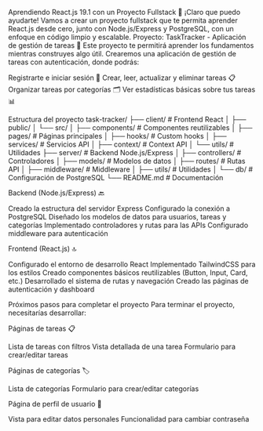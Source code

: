 Aprendiendo React.js 19.1 con un Proyecto Fullstack 🚀
¡Claro que puedo ayudarte! Vamos a crear un proyecto fullstack que te permita aprender React.js desde cero, junto con Node.js/Express y PostgreSQL, con un enfoque en código limpio y escalable.
Proyecto: TaskTracker - Aplicación de gestión de tareas 📝
Este proyecto te permitirá aprender los fundamentos mientras construyes algo útil. Crearemos una aplicación de gestión de tareas con autenticación, donde podrás:

Registrarte e iniciar sesión 🔐
Crear, leer, actualizar y eliminar tareas 📋
Organizar tareas por categorías 🗂️
Ver estadísticas básicas sobre tus tareas 📊

Estructura del proyecto
task-tracker/
├── client/                # Frontend React
│   ├── public/
│   └── src/
│       ├── components/    # Componentes reutilizables
│       ├── pages/         # Páginas principales
│       ├── hooks/         # Custom hooks
│       ├── services/      # Servicios API
│       ├── context/       # Context API
│       └── utils/         # Utilidades
├── server/                # Backend Node.js/Express
│   ├── controllers/       # Controladores
│   ├── models/            # Modelos de datos
│   ├── routes/            # Rutas API
│   ├── middleware/        # Middleware
│   ├── utils/             # Utilidades
│   └── db/                # Configuración de PostgreSQL
└── README.md              # Documentación


Backend (Node.js/Express) 🔙

Creado la estructura del servidor Express
Configurado la conexión a PostgreSQL
Diseñado los modelos de datos para usuarios, tareas y categorías
Implementado controladores y rutas para las APIs
Configurado middleware para autenticación


Frontend (React.js) 🔝

Configurado el entorno de desarrollo React
Implementado TailwindCSS para los estilos
Creado componentes básicos reutilizables (Button, Input, Card, etc.)
Desarrollado el sistema de rutas y navegación
Creado las páginas de autenticación y dashboard



Próximos pasos para completar el proyecto
Para terminar el proyecto, necesitarías desarrollar:

Páginas de tareas 📋

Lista de tareas con filtros
Vista detallada de una tarea
Formulario para crear/editar tareas


Páginas de categorías 🏷️

Lista de categorías
Formulario para crear/editar categorías


Página de perfil de usuario 👤

Vista para editar datos personales
Funcionalidad para cambiar contraseña